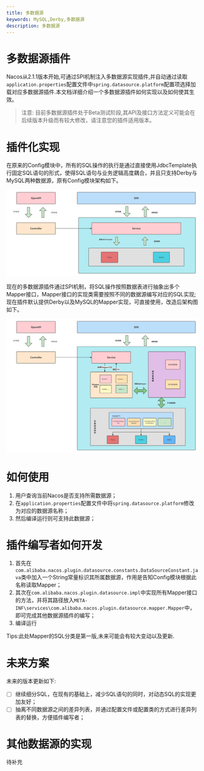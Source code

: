 ```yaml
---
title: 多数据源
keywords: MySQL,Derby,多数据源
description: 多数据源
---
```


# 多数据源插件
Nacos从2.1.1版本开始,可通过SPI机制注入多数据源实现插件,并自动通过读取`application.properties`配置文件中`spring.datasource.platform`配置项选择加载对应多数据源插件.本文档详细介绍一个多数据源插件如何实现以及如何使其生效。

> 注意:
> 目前多数据源插件处于Beta测试阶段,其API及接口方法定义可能会在后续版本升级而有较大修改，请注意您的插件适用版本。

# 插件化实现
在原来的Config模块中，所有的SQL操作的执行是通过直接使用JdbcTemplate执行固定SQL语句的形式，使得SQL语句与业务逻辑高度耦合，并且只支持Derby与MySQL两种数据源，原有Config模块架构如下。

![](../../img/config-old-datasource.png)

现在的多数据源插件通过SPI机制，将SQL操作按照数据表进行抽象出多个Mapper接口，Mapper接口的实现类需要按照不同的数据源编写对应的SQL实现;
现在插件默认提供Derby以及MySQL的Mapper实现，可直接使用，改造后架构图如下。

![](../../img/config-datasource-plugin.png)

# 如何使用
1. 用户查询当前Nacos是否支持所需数据源；
2. 在`application.properties`配置文件中将`spring.datasource.platform`修改为对应的数据源名称；
3. 然后编译运行则可支持此数据源；

# 插件编写者如何开发
1. 首先在`com.alibaba.nacos.plugin.datasource.constants.DataSourceConstant.java`类中加入一个String常量标识其所属数据源，作用是告知Config模块根据此名称读取Mapper；
2. 其次在`com.alibaba.nacos.plugin.datasource.impl`中实现所有Mapper接口的方法，并将其路径放入`META-INF\services\com.alibaba.nacos.plugin.datasource.mapper.Mapper`中，即可完成其他数据源插件的编写；
3. 编译运行

Tips:此处Mapper的SQL分类是第一版,未来可能会有较大变动以及更新.

# 未来方案
未来的版本更新如下:
- [ ] 继续细分SQL，在现有的基础上，减少SQL语句的同时，对动态SQL的实现更加友好；
- [ ] 抽离不同数据源之间的差异列表，并通过配置文件或配置类的方式进行差异列表的替换，方便插件编写者；

# 其他数据源的实现
待补充